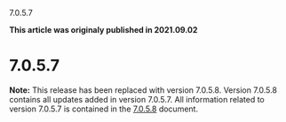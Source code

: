 





7.0.5.7

**This article was originaly published in 2021.09.02**


7.0.5.7
=======




**Note:** This release has been replaced with version 7.0.5.8. Version 7.0.5.8 contains all updates added in version 7.0.5.7. All information related to version 7.0.5.7 is contained in the [7.0.5.8](https://www.urbancode.com/release-notes/7-0-5-8/) document.




